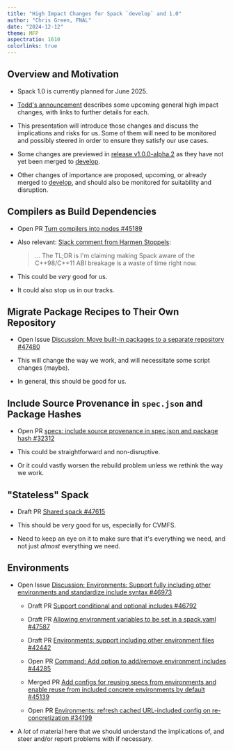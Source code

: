 ```yaml
---
title: "High Impact Changes for Spack `develop` and 1.0"
author: "Chris Green, FNAL"
date: "2024-12-12"
theme: MFP
aspectratio: 1610
colorlinks: true
---
```


## Overview and Motivation

* Spack 1.0 is currently planned for June 2025.

* [Todd's announcement](https://github.com/spack/spack/discussions/30634)
  describes some upcoming general high impact changes, with links to further
  details for each.
  
* This presentation will introduce those changes and discuss the
  implications and risks for us. Some of them will need to be monitored
  and possibly steered in order to ensure they satisfy our use cases.

* Some changes are previewed in
  [release v1.0.0-alpha.2](https://github.com/spack/spack/tree/v1.0.0-alpha.2)
  as they have not yet been merged to
  [develop](https://github.com/spack/spack/tree/develop).

* Other changes of importance are proposed, upcoming, or already merged
  to [develop](https://github.com/spack/spack/tree/develop), and should
  also be monitored for suitability and disruption.


## Compilers as Build Dependencies

* Open PR [Turn compilers into nodes
  #45189](https://github.com/spack/spack/pull/45189)

* Also relevant: [Slack comment from Harmen
  Stoppels](https://spackpm.slack.com/archives/G7XED8NAD/p1734017257852719):
  
  > ... The TL;DR is I'm claiming making Spack aware of the C++98/C++11
  > ABI breakage is a waste of time right now.

* This could be _very_ good for us.

* It could also stop us in our tracks.


## Migrate Package Recipes to Their Own Repository

* Open Issue [Discussion: Move built-in packages to a separate repository
  #47480](https://github.com/spack/spack/issues/47480)

* This will change the way we work, and will necessitate some script
  changes (maybe).

* In general, this should be good for us.


## Include Source Provenance in `spec.json` and Package Hashes

* Open PR [specs: include source provenance in spec.json and package hash
  #32312](https://github.com/spack/spack/pull/32312)

* This could be straightforward and non-disruptive.

* Or it could vastly worsen the rebuild problem unless we rethink the
  way we work.


## "Stateless" Spack

* Draft PR [Shared spack #47615](https://github.com/spack/spack/pull/47615)

* This should be very good for us, especially for CVMFS.

* Need to keep an eye on it to make sure that it's everything we need,
  and not just _almost_ everything we need.


## Environments

* Open Issue [Discussion: Environments: Support fully including other environments
  and standardize include syntax
  #46973](https://github.com/spack/spack/issues/46973)

  * Draft PR [Support conditional and optional includes
    #46792](https://github.com/spack/spack/pull/46792)

  * Draft PR [Allowing environment variables to be set in a spack.yaml
    #47587](https://github.com/spack/spack/pull/47587)

  * Draft PR [Environments: support including other environment files
    #42442](https://github.com/spack/spack/pull/42442)

  * Open PR [Command: Add option to add/remove environment includes
    #44285](https://github.com/spack/spack/pull/44285)
  
  * Merged PR [Add configs for reusing specs from environments and enable reuse
    from included concrete environments by default
    #45139](https://github.com/spack/spack/pull/45139)

  * Open PR [Environments: refresh cached URL-included config on
    re-concretization #34199](https://github.com/spack/spack/pull/34199)

* A _lot_ of material here that we should understand the implications
  of, and steer and/or report problems with if necessary.

